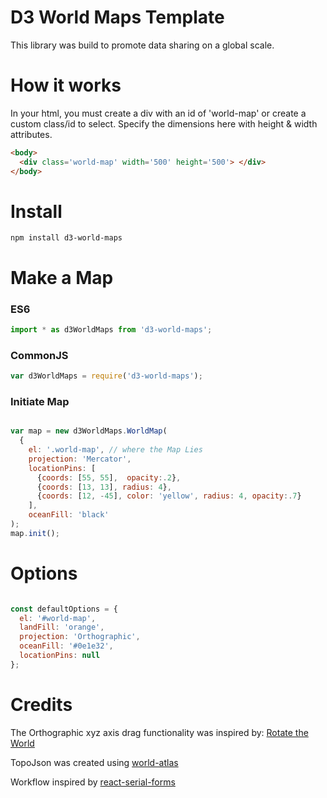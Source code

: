 # D3 World Maps Template

This library was build to promote data sharing on a global scale.

# How it works

In your html, you must create a div with an id of 'world-map' or create a custom class/id to select. Specify the dimensions here with height & width attributes.

```html
<body>
  <div class='world-map' width='500' height='500'> </div>
</body>

```
# Install 

`npm install d3-world-maps`

# Make a Map

### ES6

```JavaScript
import * as d3WorldMaps from 'd3-world-maps';
```

### CommonJS

```JavaScript
var d3WorldMaps = require('d3-world-maps'); 
```

### Initiate Map

```JavaScript

var map = new d3WorldMaps.WorldMap(
  {
    el: '.world-map', // where the Map Lies
    projection: 'Mercator',
    locationPins: [
      {coords: [55, 55],  opacity:.2},
      {coords: [13, 13], radius: 4},
      {coords: [12, -45], color: 'yellow', radius: 4, opacity:.7}
    ],
    oceanFill: 'black'
);
map.init();
```

# Options

```JavaScript

const defaultOptions = {
  el: '#world-map',
  landFill: 'orange',
  projection: 'Orthographic',
  oceanFill: '#0e1e32',
  locationPins: null
};

```

# Credits

The Orthographic xyz axis drag functionality was inspired by: [Rotate the World](https://www.jasondavies.com/maps/rotate/)

TopoJson was created using [world-atlas](https://github.com/mbostock/world-atlas)

Workflow inspired by [react-serial-forms](https://github.com/LevInteractive/react-serial-forms)